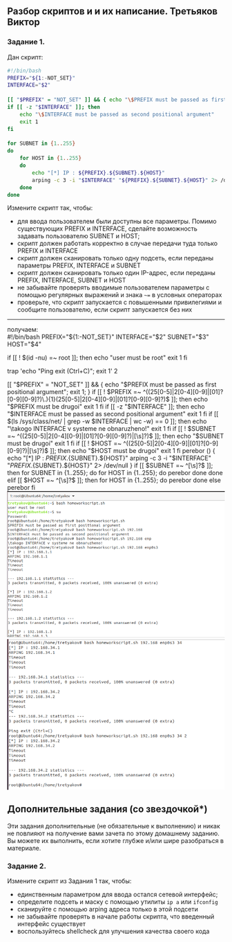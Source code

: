 Разбор скриптов и и их написание. Третьяков Виктор
------

### Задание 1.


Дан скрипт:

```bash
#!/bin/bash
PREFIX="${1:-NOT_SET}"
INTERFACE="$2"

[[ "$PREFIX" = "NOT_SET" ]] && { echo "\$PREFIX must be passed as first positional argument"; exit 1; }
if [[ -z "$INTERFACE" ]]; then
    echo "\$INTERFACE must be passed as second positional argument"
    exit 1
fi

for SUBNET in {1..255}
do
	for HOST in {1..255}
	do
		echo "[*] IP : ${PREFIX}.${SUBNET}.${HOST}"
		arping -c 3 -i "$INTERFACE" "${PREFIX}.${SUBNET}.${HOST}" 2> /dev/null
	done
done
```


Измените скрипт так, чтобы:

- для ввода пользователем были доступны все параметры. Помимо существующих PREFIX и INTERFACE, сделайте возможность задавать пользователю SUBNET и HOST;
- скрипт должен работать корректно в случае передачи туда только PREFIX и INTERFACE
- скрипт должен сканировать только одну подсеть, если переданы параметры PREFIX, INTERFACE и SUBNET
- скрипт должен сканировать только один IP-адрес, если переданы PREFIX, INTERFACE, SUBNET и HOST
- не забывайте проверять вводимые пользователем параметры с помощью регулярных выражений и знака `~=` в условных операторах 
- проверьте, что скрипт запускается с повышенными привилегиями и сообщите пользователю, если скрипт запускается без них

------
получаем:  
#!/bin/bash
PREFIX="${1:-NOT_SET}"
INTERFACE="$2"
SUBNET="$3"
HOST="$4"

if [[ ! $(id -nu) =~ root ]]; then
    echo "user must be root"
    exit 1
fi

trap 'echo "Ping exit (Ctrl+C)"; exit 1' 2

[[ "$PREFIX" = "NOT_SET" ]] && { echo "\$PREFIX must be passed as first positional argument"; exit 1; }
if [[ ! $PREFIX =~ ^((25[0-5]|2[0-4][0-9]|[01]?[0-9][0-9]?)\.){1}(25[0-5]|2[0-4][0-9]|[01]?[0-9][0-9]?)$ ]]; then 
    echo "\$PREFIX must be drugoi"
    exit 1
fi
if [[ -z "$INTERFACE" ]]; then
    echo "\$INTERFACE must be passed as second positional argument"
    exit 1
fi
if [[ $(ls /sys/class/net/ | grep -w $INTERFACE | wc -w) == 0 ]]; then
    echo "\takogo INTERFACE v systeme ne obnaruzheno!"
    exit 1
fi
if [[ ! $SUBNET =~ ^((25[0-5]|2[0-4][0-9]|[01]?[0-9][0-9]?)|[\s]?)$ ]]; then 
    echo "\$SUBNET must be drugoi"
    exit 1
fi
if [[ ! $HOST =~ ^((25[0-5]|2[0-4][0-9]|[01]?[0-9][0-9]?)|[\s]?)$ ]]; then 
    echo "\$HOST must be drugoi"
    exit 1
fi
perebor () 
{
echo "[*] IP : ${PREFIX}.${SUBNET}.${HOST}"
arping -c 3 -i "$INTERFACE" "${PREFIX}.${SUBNET}.${HOST}" 2> /dev/null
}
if [[ $SUBNET =~ ^[\s]?$ ]]; then
for SUBNET in {1..255}; do
	for HOST in {1..255};
	do
	perebor
	done
done
elif [[ $HOST =~ ^[\s]?$ ]]; then
for HOST in {1..255}; do
        perebor
        done
else
perebor
fi
![](/images/5-05/task1.png "1 скрин 1 задания")  
![](/images/5-05/task2.png "1 скрин 2 задания")  
## Дополнительные задания (со звездочкой*)

Эти задания дополнительные (не обязательные к выполнению) и никак не повлияют на получение вами зачета по этому домашнему заданию. Вы можете их выполнить, если хотите глубже и/или шире разобраться в материале.

### Задание 2.

Измените скрипт из Задания 1 так, чтобы:

- единственным параметром для ввода остался сетевой интерфейс;
- определите подсеть и маску с помощью утилиты `ip a` или `ifconfig`
- сканируйте с помощью arping адреса только в этой подсети
- не забывайте проверять в начале работы скрипта, что введенный интерфейс существует 
- воспользуйтесь shellcheck для улучшения качества своего кода

